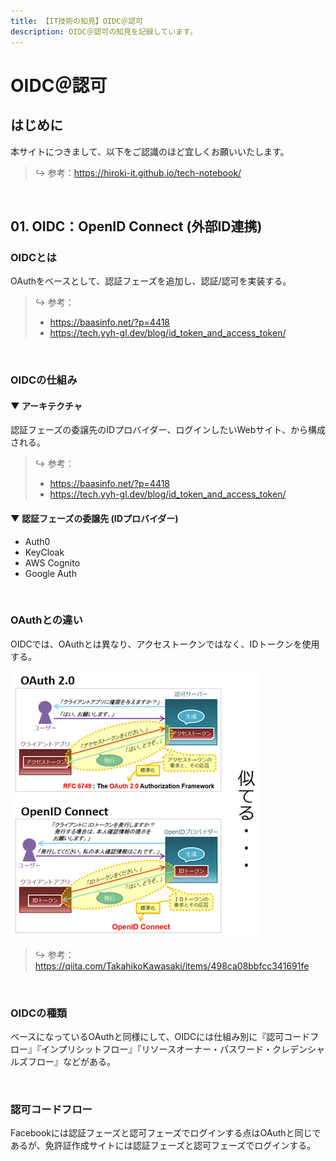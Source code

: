 ```yaml
---
title: 【IT技術の知見】OIDC＠認可
description: OIDC＠認可の知見を記録しています。
---
```


# OIDC＠認可

## はじめに

本サイトにつきまして、以下をご認識のほど宜しくお願いいたします。

> ↪️ 参考：https://hiroki-it.github.io/tech-notebook/

<br>

## 01. OIDC：OpenID Connect (外部ID連携)

### OIDCとは

OAuthをベースとして、認証フェーズを追加し、認証/認可を実装する。

> ↪️ 参考：
>
> - https://baasinfo.net/?p=4418
> - https://tech.yyh-gl.dev/blog/id_token_and_access_token/

<br>

### OIDCの仕組み

#### ▼ アーキテクチャ

認証フェーズの委譲先のIDプロバイダー、ログインしたいWebサイト、から構成される。

> ↪️ 参考：
>
> - https://baasinfo.net/?p=4418
> - https://tech.yyh-gl.dev/blog/id_token_and_access_token/

#### ▼ 認証フェーズの委譲先 (IDプロバイダー)

- Auth0
- KeyCloak
- AWS Cognito
- Google Auth

<br>

### OAuthとの違い

OIDCでは、OAuthとは異なり、アクセストークンではなく、IDトークンを使用する。

![oidc_vs_oauth](https://raw.githubusercontent.com/hiroki-it/tech-notebook-images/master/images/oidc_vs_oauth.png)

> ↪️ 参考：https://qiita.com/TakahikoKawasaki/items/498ca08bbfcc341691fe

<br>

### OIDCの種類

ベースになっているOAuthと同様にして、OIDCには仕組み別に『認可コードフロー』『インプリシットフロー』『リソースオーナー・パスワード・クレデンシャルズフロー』などがある。

<br>

### 認可コードフロー

Facebookには認証フェーズと認可フェーズでログインする点はOAuthと同じであるが、免許証作成サイトには認証フェーズと認可フェーズでログインする。

<br>
